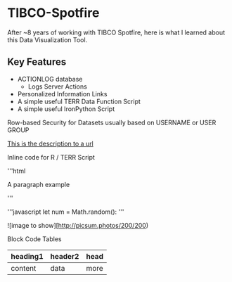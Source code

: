 # TIBCO-Spotfire
After ~8 years of working with TIBCO Spotfire, here is what I learned about this Data Visualization Tool.


## Key Features
- ACTIONLOG database
  - Logs Server Actions
- Personalized Information Links
- A simple useful TERR Data Function Script
- A simple useful IronPython Script


Row-based Security for Datasets usually based on USERNAME or USER GROUP


[This is the description to a url](www.google.com)

Inline code for R / TERR Script

'''html
<p>A paragraph example</p>
'''

'''javascript
let num = Math.random():
'''

![image to show][http://picsum.photos/200/200)

Block Code
Tables

| heading1 | header2 | head |
| --- | --- | --- |
| content | data | more |
